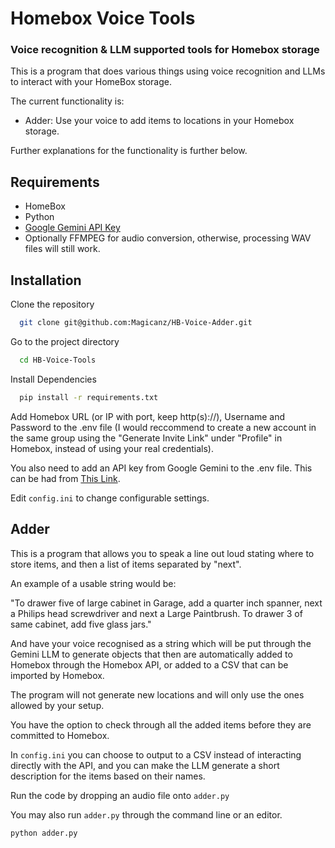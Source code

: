 # Homebox Voice Tools
### Voice recognition & LLM supported tools for Homebox storage
This is a program that does various things using voice recognition and LLMs to interact with your HomeBox storage. 

The current functionality is:

- Adder: Use your voice to add items to locations in your Homebox storage.

Further explanations for the functionality is further below.

## Requirements
- HomeBox
- Python
- [Google Gemini API Key](https://aistudio.google.com/app/apikey)
- Optionally FFMPEG for audio conversion, otherwise, processing WAV files will still work.

## Installation

Clone the repository

```bash
  git clone git@github.com:Magicanz/HB-Voice-Adder.git
```

Go to the project directory

```bash
  cd HB-Voice-Tools
```

Install Dependencies

```bash
  pip install -r requirements.txt
```

Add Homebox URL (or IP with port, keep http(s)://), Username and Password to the .env file (I would reccommend to create a new account in the same group using the "Generate Invite Link" under "Profile" in Homebox, instead of using your real credentials).

You also need to add an API key from Google Gemini to the .env file. This can be had from [This Link](https://aistudio.google.com/app/apikey).

Edit `config.ini` to change configurable settings. 

## Adder

This is a program that allows you to speak a line out loud stating where to store items, and then a list of items separated by "next". 

An example of a usable string would be:

"To drawer five of large cabinet in Garage, add a quarter inch spanner, next a Philips head screwdriver and next a Large Paintbrush. To drawer 3 of same cabinet, add five glass jars."

And have your voice recognised as a string which will be put through the Gemini LLM to generate objects that then are automatically added to Homebox through the Homebox API, or added to a CSV that can be imported by Homebox.

The program will not generate new locations and will only use the ones allowed by your setup.

You have the option to check through all the added items before they are committed to Homebox.

In `config.ini` you can choose to output to a CSV instead of interacting directly with the API, and you can make the LLM generate a short description for the items based on their names. 

Run the code by dropping an audio file onto `adder.py`

You may also run `adder.py` through the command line or an editor. 

```bash
python adder.py
```
